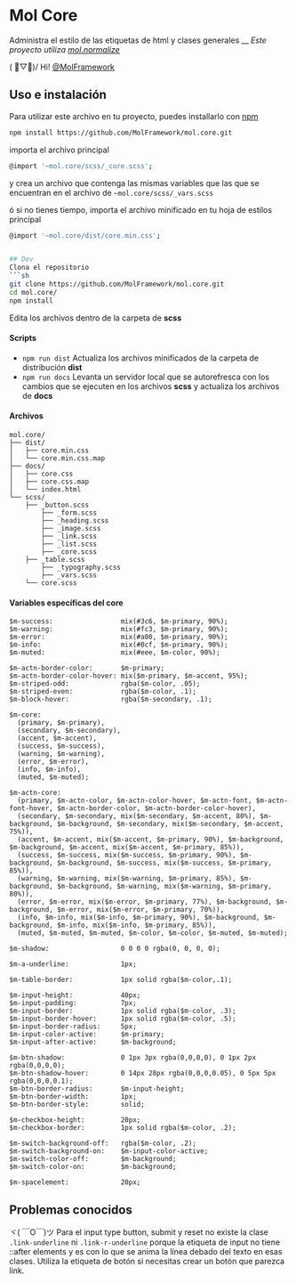 # Mol Core
Administra el estilo de las etiquetas de html y clases generales
__
*Este proyecto utiliza [mol.normalize](https://github.com/MolFramework/mol.normalize)*


( ﾟ▽ﾟ)/ Hi! [@MolFramework](https://twitter.com/MolFramework)


## Uso e instalación
Para utilizar este archivo en tu proyecto, puedes installarlo con [npm](https://www.npmjs.com/)
```sh
npm install https://github.com/MolFramework/mol.core.git
```
importa el archivo principal
```sh
@import '~mol.core/scss/_core.scss';
```
y crea un archivo que contenga las mismas variables que las que se encuentran en
el archivo de `~mol.core/scss/_vars.scss`

ó si no tienes tiempo, importa el archivo minificado en tu hoja de estilos principal
```sh
@import '~mol.core/dist/core.min.css';


## Dev
Clona el repositorio
```sh
git clone https://github.com/MolFramework/mol.core.git
cd mol.core/
npm install
```
Edita los archivos dentro de la carpeta de **scss**

#### Scripts
- `npm run dist` Actualiza los archivos minificados de la carpeta de distribución **dist**
- `npm run docs` Levanta un servidor local que se autorefresca con los cambios que se ejecuten en los archivos **scss** y actualiza los archivos de **docs**

#### Archivos
```text
mol.core/
├── dist/
│   ├── core.min.css
│   └── core.min.css.map
├── docs/
│   ├── core.css
│   ├── core.css.map
│   └── index.html
└── scss/
    ├── _button.scss
		├── _form.scss
		├── _heading.scss
		├── _image.scss
		├── _link.scss
		├── _list.scss
		├── _core.scss
    ├── _table.scss
		├── _typography.scss
		├── _vars.scss
    └── core.scss
```

#### Variables específicas del core
```text
$m-success:                 mix(#3c6, $m-primary, 90%);
$m-warning:                 mix(#fc3, $m-primary, 90%);
$m-error:                   mix(#a00, $m-primary, 90%);
$m-info:                    mix(#0cf, $m-primary, 90%);
$m-muted:                   mix(#eee, $m-color, 90%);

$m-actn-border-color:       $m-primary;
$m-actn-border-color-hover: mix($m-primary, $m-accent, 95%);
$m-striped-odd:             rgba($m-color, .05);
$m-striped-even:            rgba($m-color, .1);
$m-block-hover:             rgba($m-secondary, .1);

$m-core:
  (primary, $m-primary),
  (secondary, $m-secondary),
  (accent, $m-accent),
  (success, $m-success),
  (warning, $m-warning),
  (error, $m-error),
  (info, $m-info),
  (muted, $m-muted);

$m-actn-core:
  (primary, $m-actn-color, $m-actn-color-hover, $m-actn-font, $m-actn-font-hover, $m-actn-border-color, $m-actn-border-color-hover),
  (secondary, $m-secondary, mix($m-secondary, $m-accent, 80%), $m-background, $m-background, $m-secondary, mix($m-secondary, $m-accent, 75%)),
  (accent, $m-accent, mix($m-accent, $m-primary, 90%), $m-background, $m-background, $m-accent, mix($m-accent, $m-primary, 85%)),
  (success, $m-success, mix($m-success, $m-primary, 90%), $m-background, $m-background, $m-success, mix($m-success, $m-primary, 85%)),
  (warning, $m-warning, mix($m-warning, $m-primary, 85%), $m-background, $m-background, $m-warning, mix($m-warning, $m-primary, 80%)),
  (error, $m-error, mix($m-error, $m-primary, 77%), $m-background, $m-background, $m-error, mix($m-error, $m-primary, 70%)),
  (info, $m-info, mix($m-info, $m-primary, 90%), $m-background, $m-background, $m-info, mix($m-info, $m-primary, 85%)),
  (muted, $m-muted, $m-muted, $m-color, $m-color, $m-muted, $m-muted);

$m-shadow:                  0 0 0 0 rgba(0, 0, 0, 0);

$m-a-underline:             1px;

$m-table-border:            1px solid rgba($m-color,.1);

$m-input-height:            40px;
$m-input-padding:           7px;
$m-input-border:            1px solid rgba($m-color, .3);
$m-input-border-hover:      1px solid rgba($m-color, .5);
$m-input-border-radius:     5px;
$m-input-color-active:      $m-primary;
$m-input-after-active:      $m-background;

$m-btn-shadow:              0 1px 3px rgba(0,0,0,0), 0 1px 2px rgba(0,0,0,0);
$m-btn-shadow-hover:        0 14px 28px rgba(0,0,0,0.05), 0 5px 5px rgba(0,0,0,0.1);
$m-btn-border-radius:       $m-input-height;
$m-btn-border-width:        1px;
$m-btn-border-style:        solid;

$m-checkbox-height:         20px;
$m-checkbox-border:         1px solid rgba($m-color, .2);

$m-switch-background-off:   rgba($m-color, .2);
$m-switch-background-on:    $m-input-color-active;
$m-switch-color-off:        $m-background;
$m-switch-color-on:         $m-background;

$m-spacelement:             20px;
```


## Problemas conocidos

ヾ( ￣O￣)ツ Para el input type button, submit y reset no existe la clase `.link-underline` ni `.link-r-underline` porque la etiqueta de input no tiene ::after elements y es con lo que se anima la línea debado del texto en esas clases. Utiliza la etiqueta de botón si necesitas crear un botón que parezca link.
